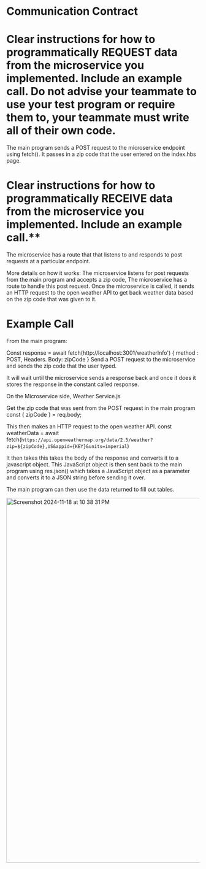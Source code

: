 # Communication Contract

# Clear instructions for how to programmatically REQUEST data from the microservice you implemented. Include an example call. Do not advise your teammate to use your test program or require them to, your teammate must write all of their own code.

The main program sends a POST request to the microservice endpoint using fetch(). It passes in a zip code that the user entered on the index.hbs page. 

# Clear instructions for how to programmatically RECEIVE data from the microservice you implemented. Include an example call.**

The microservice has a route that that listens to and responds to post requests at a particular endpoint.

More details on how it works: 
The microservice listens for post requests from the main program and accepts a zip code, The microservice has a route to handle this post request. Once the microservice is called, it sends an HTTP request to the open weather API to get back weather data based on the zip code that was given to it. 


# Example Call

From the main program:

Const response = await fetch(http://localhost:3001/weatherInfo') {
	method : POST,
	Headers.
	Body: zipCode 
}
Send a POST request to the microservice and sends the zip code that the user typed. 

It will wait until the microservice sends a response back and once it does it stores the response in the constant called response.


On the Microservice side, Weather Service.js 

Get the zip code that was sent from the POST request in the main program
const { zipCode } = req.body;


This then makes an HTTP request to the open weather API.
const weatherData = await fetch(`https://api.openweathermap.org/data/2.5/weather?zip=${zipCode},US&appid={KEY}&units=imperial`)

 
It then takes this takes the body of the response and converts it to a javascript object. 
This JavaScript object is then sent back to the main program using res.json() which takes a JavaScript object as a parameter and converts it to a JSON string before sending it over. 

The main program can then use the data returned to fill out tables.

<img width="951" alt="Screenshot 2024-11-18 at 10 38 31 PM" src="https://github.com/user-attachments/assets/e89de2fb-44a2-4884-9a6a-2aa117810216">


